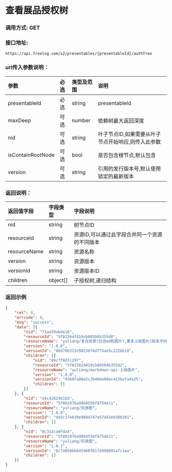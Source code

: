 # 查看展品授权树

### 调用方式: GET

### 接口地址:

```
https://api.freelog.com/v2/presentables/{presentableId}/authTree
```

### url传入参数说明：

| 参数 | 必选 | 类型及范围 | 说明 |
| :--- | :--- | :--- | :--- |
| presentableId | 必选 | string | presentableId |
| maxDeep | 可选 | number | 依赖树最大返回深度 |
| nid | 可选 | string | 叶子节点ID,如果需要从叶子节点开始响应,则传入此参数 |
| isContainRootNode | 可选 | bool | 是否包含根节点,默认包含 |
| version | 可选 | string | 引用的发行版本号,默认使用锁定的最新版本 |

### 返回说明：

| 返回值字段 | 字段类型 | 字段说明 |
| :--- | :--- | :--- |
| nid | string | 树节点ID |
| resourceId | string | 资源ID,可以通过此字段合并同一个资源的不同版本 |
| resourceName | string | 资源名称 |
| version | string | 资源版本 |
| versionId | string | 资源版本ID |
| children | object[] | 子授权树,递归结构 |


### 返回示例

```json
{
	"ret": 0,
	"errcode": 0,
	"msg": "success",
	"data": [{
		"nid": "71aa59abde18",
		"resourceId": "5f81564f419cb80504b355d0",
		"resourceName": "yuliang/复合资源(包含md和图片),重复上抛图片(版本不同)",
		"version": "1.0.0",
		"versionId": "0bd78b313c98236f4d7f5ae5c222bb18",
		"children": [{
			"nid": "09cff0d7c297",
			"resourceId": "5f815829419cb80504b355d2",
			"resourceName": "yuliang/markdown-api-上抛图片",
			"version": "1.0.0",
			"versionId": "93607a06e5c2b40de0dec423befa4a25",
			"children": []
		}]
	}, {
		"nid": "d4c4282561bd",
		"resourceId": "5f801976a9864556f875de11",
		"resourceName": "yuliang/风景图",
		"version": "1.0.0",
		"versionId": "dd3c1fe639e9844747e57d43eb50b281",
		"children": []
	}, {
		"nid": "8c332ca0fda4",
		"resourceId": "5f801976a9864556f875de11",
		"resourceName": "yuliang/风景图",
		"version": "1.0.1",
		"versionId": "8c7a058bbb45960f617e990891a7c1aa",
		"children": []
	}]
}

```

